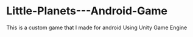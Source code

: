 # Little-Planets---Android-Game
This is a custom game that I made for android Using Unity Game Engine

